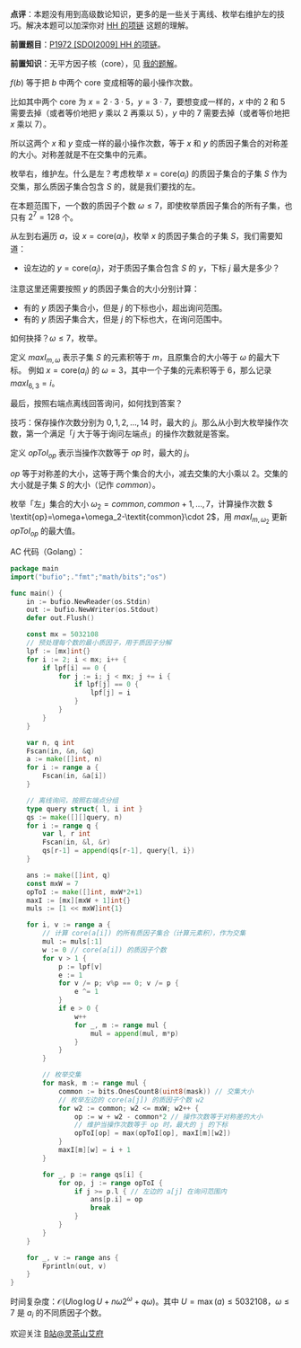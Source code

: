 **点评**：本题没有用到高级数论知识，更多的是一些关于离线、枚举右维护左的技巧。解决本题可以加深你对 [HH 的项链](https://www.luogu.com.cn/problem/P1972) 这题的理解。

**前置题目**：[P1972 [SDOI2009] HH 的项链](https://www.luogu.com.cn/problem/P1972)。

**前置知识**：无平方因子核（core），见 [我的题解](https://leetcode.cn/problems/sum-of-perfect-square-ancestors/solution/ping-fang-sheng-yu-he-mei-ju-you-wei-hu-bfyxy/)。

$f(b)$ 等于把 $b$ 中两个 core 变成相等的最小操作次数。

比如其中两个 core 为 $x=2\cdot 3\cdot 5$，$y=3\cdot 7$，要想变成一样的，$x$ 中的 $2$ 和 $5$ 需要去掉（或者等价地把 $y$ 乘以 $2$ 再乘以 $5$），$y$ 中的 $7$ 需要去掉（或者等价地把 $x$ 乘以 $7$）。

所以这两个 $x$ 和 $y$ 变成一样的最小操作次数，等于 $x$ 和 $y$ 的质因子集合的对称差的大小。对称差就是不在交集中的元素。

枚举右，维护左。什么是左？考虑枚举 $x=\text{core}(a_i)$ 的质因子集合的子集 $S$ 作为交集，那么质因子集合包含 $S$ 的，就是我们要找的左。

在本题范围下，一个数的质因子个数 $\omega\le 7$，即使枚举质因子集合的所有子集，也只有 $2^7=128$ 个。

从左到右遍历 $a$，设 $x=\text{core}(a_i)$，枚举 $x$ 的质因子集合的子集 $S$，我们需要知道：

- 设左边的 $y=\text{core}(a_j)$，对于质因子集合包含 $S$ 的 $y$，下标 $j$ 最大是多少？

注意这里还需要按照 $y$ 的质因子集合的大小分别计算：

- 有的 $y$ 质因子集合小，但是 $j$ 的下标也小，超出询问范围。
- 有的 $y$ 质因子集合大，但是 $j$ 的下标也大，在询问范围中。

如何抉择？$\omega\le 7$，枚举。

定义 $\textit{maxI}_{m,\omega}$ 表示子集 $S$ 的元素积等于 $m$，且原集合的大小等于 $\omega$ 的最大下标。
例如 $x=\text{core}(a_i)$ 的 $\omega=3$，其中一个子集的元素积等于 $6$，那么记录 $\textit{maxI}_{6,3}=i$。

最后，按照右端点离线回答询问，如何找到答案？

技巧：保存操作次数分别为 $0,1,2,\ldots,14$ 时，最大的 $j$。那么从小到大枚举操作次数，第一个满足「$j$ 大于等于询问左端点」的操作次数就是答案。

定义 $\textit{opToI}_{\textit{op}}$ 表示当操作次数等于 $\textit{op}$ 时，最大的 $j$。

$\textit{op}$ 等于对称差的大小，这等于两个集合的大小，减去交集的大小乘以 $2$。交集的大小就是子集 $S$ 的大小（记作 $\textit{common}$）。

枚举「左」集合的大小 $\omega_2=\textit{common},\textit{common}+1,\ldots,7$，计算操作次数 $ \textit{op}=\omega+\omega_2-\textit{common}\cdot 2$，用 $\textit{maxI}_{m,\omega_2}$ 更新 $\textit{opToI}_{\textit{op}}$ 的最大值。

AC 代码（Golang）：

```go
package main
import("bufio";."fmt";"math/bits";"os")

func main() {
	in := bufio.NewReader(os.Stdin)
	out := bufio.NewWriter(os.Stdout)
	defer out.Flush()

	const mx = 5032108
	// 预处理每个数的最小质因子，用于质因子分解
	lpf := [mx]int{}
	for i := 2; i < mx; i++ {
		if lpf[i] == 0 {
			for j := i; j < mx; j += i {
				if lpf[j] == 0 {
					lpf[j] = i
				}
			}
		}
	}

	var n, q int
	Fscan(in, &n, &q)
	a := make([]int, n)
	for i := range a {
		Fscan(in, &a[i])
	}

	// 离线询问，按照右端点分组
	type query struct{ l, i int }
	qs := make([][]query, n)
	for i := range q {
		var l, r int
		Fscan(in, &l, &r)
		qs[r-1] = append(qs[r-1], query{l, i})
	}

	ans := make([]int, q)
	const mxW = 7
	opToI := make([]int, mxW*2+1)
	maxI := [mx][mxW + 1]int{}
	muls := [1 << mxW]int{1}

	for i, v := range a {
		// 计算 core(a[i]) 的所有质因子集合（计算元素积），作为交集
		mul := muls[:1]
		w := 0 // core(a[i]) 的质因子个数
		for v > 1 {
			p := lpf[v]
			e := 1
			for v /= p; v%p == 0; v /= p {
				e ^= 1
			}
			if e > 0 {
				w++
				for _, m := range mul {
					mul = append(mul, m*p)
				}
			}
		}

		// 枚举交集
		for mask, m := range mul {
			common := bits.OnesCount8(uint8(mask)) // 交集大小
			// 枚举左边的 core(a[j]) 的质因子个数 w2
			for w2 := common; w2 <= mxW; w2++ {
				op := w + w2 - common*2 // 操作次数等于对称差的大小
				// 维护当操作次数等于 op 时，最大的 j 的下标
				opToI[op] = max(opToI[op], maxI[m][w2])
			}
			maxI[m][w] = i + 1
		}

		for _, p := range qs[i] {
			for op, j := range opToI {
				if j >= p.l { // 左边的 a[j] 在询问范围内
					ans[p.i] = op
					break
				}
			}
		}
	}

	for _, v := range ans {
		Fprintln(out, v)
	}
}
```

时间复杂度：$\mathcal{O}(U\log\log U + n\omega 2^{\omega}+q\omega)$。其中 $U=\max(a)\le 5032108$，$\omega\le 7$ 是 $a_i$ 的不同质因子个数。

欢迎关注 [B站@灵茶山艾府](https://space.bilibili.com/206214)
